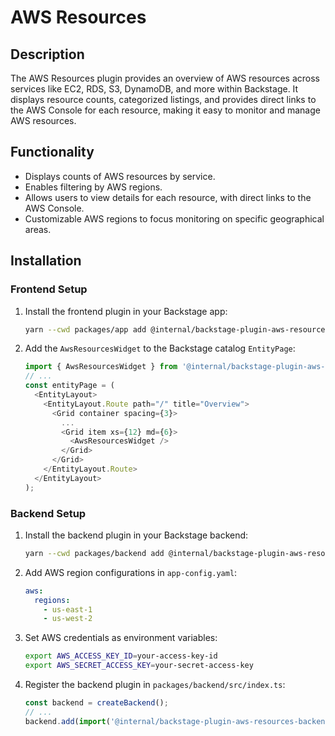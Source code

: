 # AWS Resources

## Description
The AWS Resources plugin provides an overview of AWS resources across services like EC2, RDS, S3, DynamoDB, and more within Backstage. It displays resource counts, categorized listings, and provides direct links to the AWS Console for each resource, making it easy to monitor and manage AWS resources.

## Functionality
- Displays counts of AWS resources by service.
- Enables filtering by AWS regions.
- Allows users to view details for each resource, with direct links to the AWS Console.
- Customizable AWS regions to focus monitoring on specific geographical areas.

## Installation

### Frontend Setup

1. Install the frontend plugin in your Backstage app:
   ```bash
   yarn --cwd packages/app add @internal/backstage-plugin-aws-resources
   ```

2. Add the `AwsResourcesWidget` to the Backstage catalog `EntityPage`:
   ```typescript
   import { AwsResourcesWidget } from '@internal/backstage-plugin-aws-resources';
   // ...
   const entityPage = (
     <EntityLayout>
       <EntityLayout.Route path="/" title="Overview">
         <Grid container spacing={3}>
           ...
           <Grid item xs={12} md={6}>
             <AwsResourcesWidget />
           </Grid>
         </Grid>
       </EntityLayout.Route>
     </EntityLayout>
   );
   ```

### Backend Setup

1. Install the backend plugin in your Backstage backend:
   ```bash
   yarn --cwd packages/backend add @internal/backstage-plugin-aws-resources-backend
   ```

2. Add AWS region configurations in `app-config.yaml`:
   ```yaml
   aws:
     regions:
       - us-east-1
       - us-west-2
   ```

3. Set AWS credentials as environment variables:
   ```bash
   export AWS_ACCESS_KEY_ID=your-access-key-id
   export AWS_SECRET_ACCESS_KEY=your-secret-access-key
   ```

4. Register the backend plugin in `packages/backend/src/index.ts`:
   ```typescript
   const backend = createBackend();
   // ...
   backend.add(import('@internal/backstage-plugin-aws-resources-backend'));
   ```
